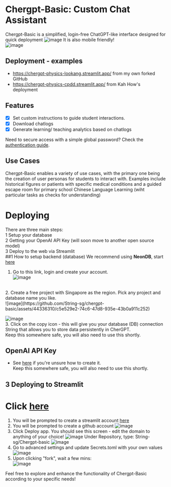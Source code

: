 # Chergpt-Basic: Custom Chat Assistant
Chergpt-Basic is a simplified, login-free ChatGPT-like interface designed for quick deployment
![image](https://github.com/String-sg/chergpt-basic/assets/44336310/73912243-d638-4b48-a2a8-2ed54d79ec80)
It is also mobile friendly! <br>
![image](https://github.com/String-sg/chergpt-basic/assets/44336310/d77d5654-699a-405e-a65d-880f983b22b4)

## Deployment - examples
-  https://chergpt-physics-lookang.streamlit.app/ from my own forked GitHub 
-  https://chergpt-physics-cpdd.streamlit.app/  from Kah How's deployment

## Features
- [x] Set custom instructions to guide student interactions.
- [x] Download chatlogs
- [x] Generate learning/ teaching analytics based on chatlogs

Need to secure access with a simple global password? Check the [authentication guide](https://docs.streamlit.io/knowledge-base/deploy/authentication-without-sso).

## Use Cases
Chergpt-Basic enables a variety of use cases, with the primary one being the creation of user personas for students to interact with. Examples include historical figures or patients with specific medical conditions and a guided escape room for primary school Chinese Language Learning (wiht particular tasks as checks for understanding)

# Deploying
There are three main steps:<br>
1 Setup your database <br>
2 Getting your OpenAI API Key (will soon move to another open source model) <br>
3 Deploy to the web via Streamlit <br>
##1 How to setup backend (database)
We recommend using **NeonDB**, start [here](https://console.neon.tech/) <br>

1. Go to this link, login and create your account.<br>
![image](https://github.com/String-sg/chergpt-basic/assets/44336310/c4921ffc-15ec-48d2-a4ba-8dec02ef66c1)
<br>
2. Create a free project with Singapore as the region. Pick any project and database name you like. <br>
![image](https://github.com/String-sg/chergpt-basic/assets/44336310/c5e529e2-74c6-47d8-935e-43b0a911c252)

![image](https://github.com/String-sg/chergpt-basic/assets/44336310/f5a3f4f3-dfb1-440d-959b-d71c5a6b00e2)
<br>
3. Click on the copy icon - this will give you your database (DB) connection String that allows you to store data persistently in CherGPT.<br>
Keep this somewhere safe, you will also need to use this shortly.

## OpenAI API Key
- See [here](https://teachertech.beehiiv.com/p/api-openai) if you're unsure how to create it.<br>
Keep this somewhere safe, you will also need to use this shortly.

## 3 Deploying to Streamlit

# Click [here]([https://share.streamlit.io/create-from-fork?owner=string-sg&repository=chergpt-basic&branch=main&mainModule=main.py&appId=c730ddec-3987-442a-9ed0-14754a284ed0](https://share.streamlit.io/deploy))



1. You will be prompted to create a streamlit account [here](https://streamlit.io/)
2. You will be prompted to create a github account
![image](https://github.com/String-sg/chergpt-basic/assets/44336310/f6db1538-2481-4cd8-95e0-a45a02285768)
3. Click Deploy app. You should see this screen - edit the domain to anything of your choice!
![image](https://github.com/String-sg/chergpt-basic/assets/44336310/a0a72e78-b3ef-4e3e-9698-c4378c13defc)
Under Repository, type: String-sg/Chergpt-basic
![image](https://github.com/String-sg/chergpt-basic/assets/44336310/8574e485-06fb-4b0c-b7d9-48755ce7bc8d)
5. Go to advanced settings and update Secrets.toml with your own values
![image](https://github.com/String-sg/chergpt-basic/assets/44336310/114583ab-a36e-4725-8d65-3705393293a3)
6. Upon clicking "fork", wait a few mins:<br>
![image](https://github.com/String-sg/chergpt-basic/assets/44336310/6270480b-0e97-4195-815f-5f9b7e2939fd)


Feel free to explore and enhance the functionality of Chergpt-Basic according to your specific needs!
